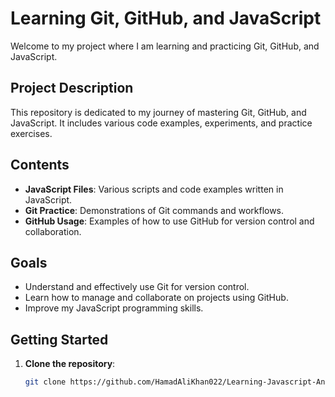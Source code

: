 # Learning Git, GitHub, and JavaScript

Welcome to my project where I am learning and practicing Git, GitHub, and JavaScript.

## Project Description

This repository is dedicated to my journey of mastering Git, GitHub, and JavaScript. It includes various code examples, experiments, and practice exercises.

## Contents

- **JavaScript Files**: Various scripts and code examples written in JavaScript.
- **Git Practice**: Demonstrations of Git commands and workflows.
- **GitHub Usage**: Examples of how to use GitHub for version control and collaboration.

## Goals

- Understand and effectively use Git for version control.
- Learn how to manage and collaborate on projects using GitHub.
- Improve my JavaScript programming skills.

## Getting Started

1. **Clone the repository**:
   ```bash
   git clone https://github.com/HamadAliKhan022/Learning-Javascript-And-GitHub.git

